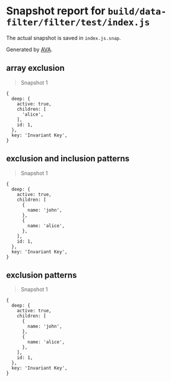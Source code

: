 # Snapshot report for `build/data-filter/filter/test/index.js`

The actual snapshot is saved in `index.js.snap`.

Generated by [AVA](https://ava.li).

## array exclusion

> Snapshot 1

    {
      deep: {
        active: true,
        children: [
          'alice',
        ],
        id: 1,
      },
      key: 'Invariant Key',
    }

## exclusion and inclusion patterns

> Snapshot 1

    {
      deep: {
        active: true,
        children: [
          {
            name: 'john',
          },
          {
            name: 'alice',
          },
        ],
        id: 1,
      },
      key: 'Invariant Key',
    }

## exclusion patterns

> Snapshot 1

    {
      deep: {
        active: true,
        children: [
          {
            name: 'john',
          },
          {
            name: 'alice',
          },
        ],
        id: 1,
      },
      key: 'Invariant Key',
    }
